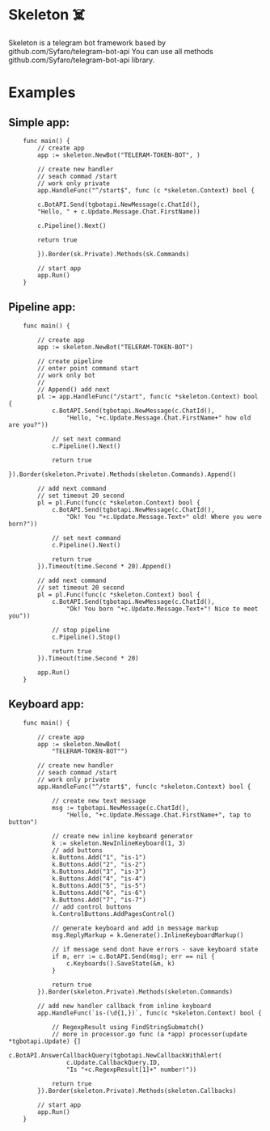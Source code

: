 # Skeleton ☠️


Skeleton is a telegram bot framework based by github.com/Syfaro/telegram-bot-api
You can use all methods github.com/Syfaro/telegram-bot-api library.

# Examples

## Simple app:

		func main() {
			// create app
			app := skeleton.NewBot("TELERAM-TOKEN-BOT", )
			
			// create new handler
			// seach commad /start
			// work only private
			app.HandleFunc("^/start$", func (c *skeleton.Context) bool {

			c.BotAPI.Send(tgbotapi.NewMessage(c.ChatId(),
			"Hello, " + c.Update.Message.Chat.FirstName))

			c.Pipeline().Next()

			return true
			
			}).Border(sk.Private).Methods(sk.Commands)

            // start app
			app.Run()
		}

## Pipeline app:

	    func main() {
        
        	// create app
        	app := skeleton.NewBot("TELERAM-TOKEN-BOT")
        
        	// create pipeline
        	// enter point command start
        	// work only bot
        	//
        	// Append() add next
        	pl := app.HandleFunc("/start", func(c *skeleton.Context) bool {
        		c.BotAPI.Send(tgbotapi.NewMessage(c.ChatId(),
        			"Hello, "+c.Update.Message.Chat.FirstName+" how old are you?"))
        
        		// set next command
        		c.Pipeline().Next()
        
        		return true
        	}).Border(skeleton.Private).Methods(skeleton.Commands).Append()
        
        	// add next command
        	// set timeout 20 second
        	pl = pl.Func(func(c *skeleton.Context) bool {
        		c.BotAPI.Send(tgbotapi.NewMessage(c.ChatId(),
        			"Ok! You "+c.Update.Message.Text+" old! Where you were born?"))
        
        		// set next command
        		c.Pipeline().Next()
        
        		return true
        	}).Timeout(time.Second * 20).Append()
        
        	// add next command
        	// set timeout 20 second
        	pl = pl.Func(func(c *skeleton.Context) bool {
        		c.BotAPI.Send(tgbotapi.NewMessage(c.ChatId(),
        			"Ok! You born "+c.Update.Message.Text+"! Nice to meet you"))
        
        		// stop pipeline
        		c.Pipeline().Stop()
        
        		return true
        	}).Timeout(time.Second * 20)
        
        	app.Run()
        }

## Keyboard app:
	
		func main() {

            // create app
			app := skeleton.NewBot(
				"TELERAM-TOKEN-BOT"")

            // create new handler
            // seach commad /start
            // work only private
			app.HandleFunc("^/start$", func(c *skeleton.Context) bool {
                
                // create new text message
				msg := tgbotapi.NewMessage(c.ChatId(),
					"Hello, "+c.Update.Message.Chat.FirstName+", tap to button")

                // create new inline keyboard generator
				k := skeleton.NewInlineKeyboard(1, 3)
				// add buttons
				k.Buttons.Add("1", "is-1")
				k.Buttons.Add("2", "is-2")
				k.Buttons.Add("3", "is-3")
				k.Buttons.Add("4", "is-4")
				k.Buttons.Add("5", "is-5")
				k.Buttons.Add("6", "is-6")
				k.Buttons.Add("7", "is-7")
				// add control buttons
				k.ControlButtons.AddPagesControl()

                // generate keyboard and add in message markup
				msg.ReplyMarkup = k.Generate().InlineKeyboardMarkup()

                // if message send dont have errors - save keyboard state
				if m, err := c.BotAPI.Send(msg); err == nil {
					c.Keyboards().SaveState(&m, k)
				}

				return true
			}).Border(skeleton.Private).Methods(skeleton.Commands)

            // add new handler callback from inline keyboard
			app.HandleFunc(`is-(\d{1,})`, func(c *skeleton.Context) bool {

                // RegexpResult using FindStringSubmatch()
			    // more in processor.go func (a *app) processor(update *tgbotapi.Update) {]
				c.BotAPI.AnswerCallbackQuery(tgbotapi.NewCallbackWithAlert(
					c.Update.CallbackQuery.ID,
					"Is "+c.RegexpResult[1]+" number!"))

				return true
			}).Border(skeleton.Private).Methods(skeleton.Callbacks)

            // start app
			app.Run()
		}

